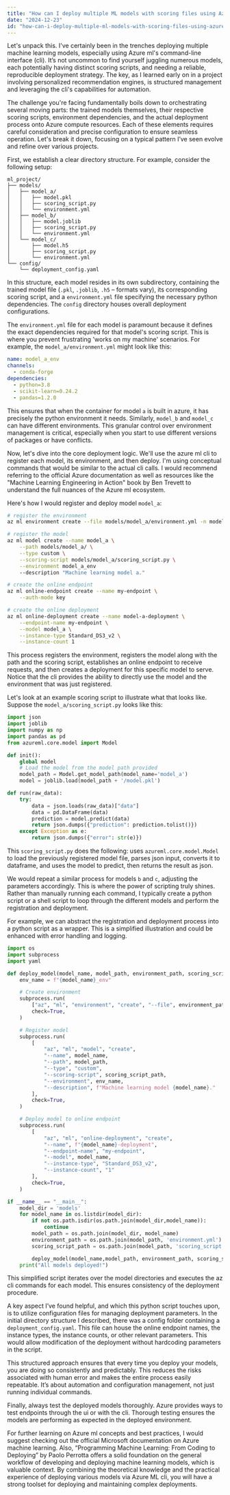```yaml
---
title: "How can I deploy multiple ML models with scoring files using Azure ML CLI?"
date: "2024-12-23"
id: "how-can-i-deploy-multiple-ml-models-with-scoring-files-using-azure-ml-cli"
---
```


Let's unpack this. I've certainly been in the trenches deploying multiple machine learning models, especially using Azure ml's command-line interface (cli). It’s not uncommon to find yourself juggling numerous models, each potentially having distinct scoring scripts, and needing a reliable, reproducible deployment strategy. The key, as I learned early on in a project involving personalized recommendation engines, is structured management and leveraging the cli's capabilities for automation.

The challenge you're facing fundamentally boils down to orchestrating several moving parts: the trained models themselves, their respective scoring scripts, environment dependencies, and the actual deployment process onto Azure compute resources. Each of these elements requires careful consideration and precise configuration to ensure seamless operation. Let's break it down, focusing on a typical pattern I’ve seen evolve and refine over various projects.

First, we establish a clear directory structure. For example, consider the following setup:

```
ml_project/
├── models/
│   ├── model_a/
│   │   ├── model.pkl
│   │   ├── scoring_script.py
│   │   └── environment.yml
│   ├── model_b/
│   │   ├── model.joblib
│   │   ├── scoring_script.py
│   │   └── environment.yml
│   └── model_c/
│       ├── model.h5
│       ├── scoring_script.py
│       └── environment.yml
└── config/
    └── deployment_config.yaml
```

In this structure, each model resides in its own subdirectory, containing the trained model file (`.pkl`, `.joblib`, `.h5` – formats vary), its corresponding scoring script, and a `environment.yml` file specifying the necessary python dependencies. The `config` directory houses overall deployment configurations.

The `environment.yml` file for each model is paramount because it defines the exact dependencies required for that model's scoring script. This is where you prevent frustrating 'works on my machine' scenarios. For example, the `model_a/environment.yml` might look like this:

```yaml
name: model_a_env
channels:
  - conda-forge
dependencies:
  - python=3.8
  - scikit-learn=0.24.2
  - pandas=1.2.0
```

This ensures that when the container for model `a` is built in azure, it has precisely the python environment it needs. Similarly, `model_b` and `model_c` can have different environments. This granular control over environment management is critical, especially when you start to use different versions of packages or have conflicts.

Now, let's dive into the core deployment logic. We'll use the azure ml cli to register each model, its environment, and then deploy. I'm using conceptual commands that would be similar to the actual cli calls. I would recommend referring to the official Azure documentation as well as resources like the "Machine Learning Engineering in Action" book by Ben Trevett to understand the full nuances of the Azure ml ecosystem.

Here's how I would register and deploy model `model_a`:

```bash
# register the environment
az ml environment create --file models/model_a/environment.yml -n model_a_env

# register the model
az ml model create --name model_a \
    --path models/model_a/ \
    --type custom \
    --scoring-script models/model_a/scoring_script.py \
    --environment model_a_env
    --description "Machine learning model a."

# create the online endpoint
az ml online-endpoint create --name my-endpoint \
    --auth-mode key

# create the online deployment
az ml online-deployment create --name model-a-deployment \
    --endpoint-name my-endpoint \
    --model model_a \
    --instance-type Standard_DS3_v2 \
    --instance-count 1
```

This process registers the environment, registers the model along with the path and the scoring script, establishes an online endpoint to receive requests, and then creates a deployment for this specific model to serve. Notice that the cli provides the ability to directly use the model and the environment that was just registered.

Let's look at an example scoring script to illustrate what that looks like. Suppose the `model_a/scoring_script.py` looks like this:

```python
import json
import joblib
import numpy as np
import pandas as pd
from azureml.core.model import Model

def init():
    global model
    # Load the model from the model path provided
    model_path = Model.get_model_path(model_name='model_a')
    model = joblib.load(model_path + '/model.pkl')

def run(raw_data):
    try:
        data = json.loads(raw_data)["data"]
        data = pd.DataFrame(data)
        prediction = model.predict(data)
        return json.dumps({"prediction": prediction.tolist()})
    except Exception as e:
        return json.dumps({"error": str(e)})
```
This `scoring_script.py` does the following: uses `azureml.core.model.Model` to load the previously registered model file, parses json input, converts it to dataframe, and uses the model to predict, then returns the result as json.

We would repeat a similar process for models `b` and `c`, adjusting the parameters accordingly. This is where the power of scripting truly shines. Rather than manually running each command, I typically create a python script or a shell script to loop through the different models and perform the registration and deployment.

For example, we can abstract the registration and deployment process into a python script as a wrapper. This is a simplified illustration and could be enhanced with error handling and logging.
```python
import os
import subprocess
import yaml

def deploy_model(model_name, model_path, environment_path, scoring_script_path):
    env_name = f"{model_name}_env"

    # Create environment
    subprocess.run(
        ["az", "ml", "environment", "create", "--file", environment_path, "-n", env_name],
        check=True,
    )

    # Register model
    subprocess.run(
        [
            "az", "ml", "model", "create",
            "--name", model_name,
            "--path", model_path,
            "--type", "custom",
            "--scoring-script", scoring_script_path,
            "--environment", env_name,
            "--description", f"Machine learning model {model_name}."
        ],
        check=True,
    )

    # Deploy model to online endpoint
    subprocess.run(
        [
            "az", "ml", "online-deployment", "create",
            "--name", f"{model_name}-deployment",
            "--endpoint-name", "my-endpoint",
            "--model", model_name,
            "--instance-type", "Standard_DS3_v2",
            "--instance-count", "1"
        ],
        check=True,
    )

if __name__ == "__main__":
    model_dir = 'models'
    for model_name in os.listdir(model_dir):
        if not os.path.isdir(os.path.join(model_dir,model_name)):
            continue
        model_path = os.path.join(model_dir, model_name)
        environment_path = os.path.join(model_path, 'environment.yml')
        scoring_script_path = os.path.join(model_path, 'scoring_script.py')

        deploy_model(model_name,model_path, environment_path, scoring_script_path)
    print("All models deployed!")
```
This simplified script iterates over the model directories and executes the az cli commands for each model. This ensures consistency of the deployment procedure.

A key aspect I’ve found helpful, and which this python script touches upon, is to utilize configuration files for managing deployment parameters. In the initial directory structure I described, there was a config folder containing a `deployment_config.yaml`. This file can house the online endpoint names, the instance types, the instance counts, or other relevant parameters. This would allow modification of the deployment without hardcoding parameters in the script.

This structured approach ensures that every time you deploy your models, you are doing so consistently and predictably. This reduces the risks associated with human error and makes the entire process easily repeatable. It’s about automation and configuration management, not just running individual commands.

Finally, always test the deployed models thoroughly. Azure provides ways to test endpoints through the ui or with the cli. Thorough testing ensures the models are performing as expected in the deployed environment.

For further learning on Azure ml concepts and best practices, I would suggest checking out the official Microsoft documentation on Azure machine learning. Also, “Programming Machine Learning: From Coding to Deploying” by Paolo Perrotta offers a solid foundation on the general workflow of developing and deploying machine learning models, which is valuable context. By combining the theoretical knowledge and the practical experience of deploying various models via Azure ML cli, you will have a strong toolset for deploying and maintaining complex deployments.
